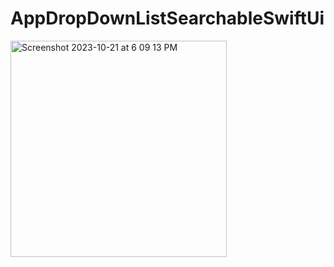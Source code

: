 # AppDropDownListSearchableSwiftUi

<img width="346" alt="Screenshot 2023-10-21 at 6 09 13 PM" src="https://github.com/eng-ahmedhussien/AppDropDownListSearchableSwiftUi/assets/33827384/279a06a6-f363-494e-98ee-d9a80ca3ff48">
